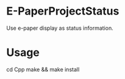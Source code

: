 # E-PaperProjectStatus
Use e-paper display as status information. 

# Usage 

cd Cpp
make && make install
